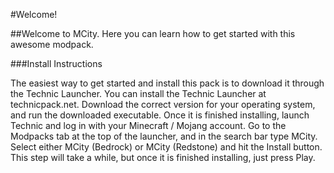 #Welcome!

##Welcome to MCity. Here you can learn how to get started with this awesome modpack.

###Install Instructions

The easiest way to get started and install this pack is to download it through the Technic Launcher. You can install the Technic Launcher at technicpack.net. Download the correct version for your operating system, and run the downloaded executable. Once it is finished installing, launch Technic and log in with your Minecraft / Mojang account. Go to the Modpacks tab at the top of the launcher, and in the search bar type MCity. Select either MCity (Bedrock) or MCity (Redstone) and hit the Install button. This step will take a while, but once it is finished installing, just press Play.
